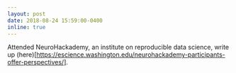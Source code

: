 ```yaml
---
layout: post
date: 2018-08-24 15:59:00-0400
inline: true
---
```


Attended NeuroHackademy, an institute on reproducible data science, write up (here)[https://escience.washington.edu/neurohackademy-participants-offer-perspectives/].  
